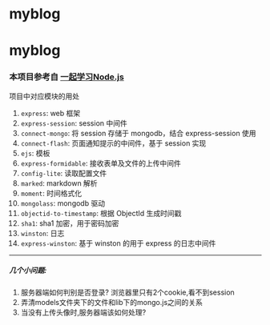 # myblog
# myblog
### 本项目参考自 [一起学习Node.js](https://github.com/nswbmw/N-blog)
项目中对应模块的用处
1. `express`: web 框架
2. `express-session`: session 中间件
3. `connect-mongo`: 将 session 存储于 mongodb，结合 express-session 使用
4. `connect-flash`: 页面通知提示的中间件，基于 session 实现
5. `ejs`: 模板
6. `express-formidable`: 接收表单及文件的上传中间件
7. `config-lite`: 读取配置文件
8. `marked`: markdown 解析
9. `moment`: 时间格式化
10. `mongolass`: mongodb 驱动
11. `objectid-to-timestamp`: 根据 ObjectId 生成时间戳
12. `sha1`: sha1 加密，用于密码加密
13. `winston`: 日志
14. `express-winston`: 基于 winston 的用于 express 的日志中间件

---
##### 几个小问题:
1. 服务器端如何判别是否登录? 浏览器里只有2个cookie,看不到session
2. 弄清models文件夹下的文件和lib下的mongo.js之间的关系
3. 当没有上传头像时,服务器端该如何处理?
